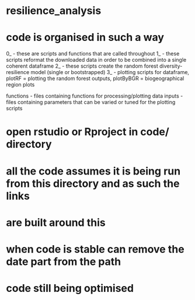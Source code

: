 # resilience_analysis

# code is organised in such a way
0_ - these are scripts and functions that are called throughout 
1_ - these scripts reformat the downloaded data in order to be combined into a single coherent dataframe
2_ - these scripts create the random forest diversity-resilience model (single or bootstrapped)
3_ - plotting scripts for dataframe, plotRF = plotting the random forest outputs, plotByBGR = biogeographical region plots

functions - files containing functions for processing/plotting data
inputs    - files containing parameters that can be varied or tuned for the plotting scripts

# open rstudio or Rproject in code/ directory
# all the code assumes it is being run from this directory and as such the links
# are built around this

# when code is stable can remove the date part from the path
# code still being optimised